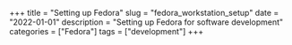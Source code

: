 +++
title = "Setting up Fedora"
slug = "fedora_workstation_setup"
date = "2022-01-01"
description = "Setting up Fedora for software development"
categories = ["Fedora"]
tags    = ["development"]
+++
